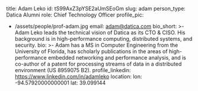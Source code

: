 title: Adam Leko
id: tS99AxZ3pYSE2aUmSEoGm
slug: adam
person_type: Datica Alumni
role: Chief Technology Officer
profile_pic:
  - /assets/people/prof-adam.jpg
email: adam@datica.com
bio_short: >-
  Adam Leko leads the technical vision of Datica as its CTO & CISO. His
  background is in high-performance computing, distributed systems, and
  security. 
bio: >-
  Adam has a MS in Computer Engineering from the University of Florida, has
  scholarly publications in the areas of high-performance embedded networking
  and performance analysis, and is co-author of a patent for processing streams
  of data in a distributed environment (US 8959075 B2).
profile_linkedin: https://www.linkedin.com/in/adamleko
location:
  lon: -94.57920000000001
  lat: 39.099144
